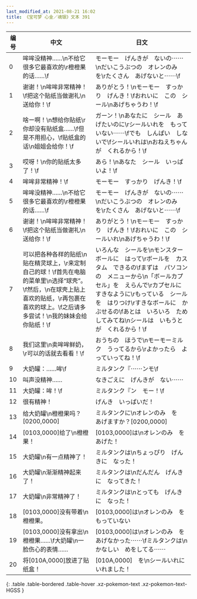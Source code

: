 ```yaml
---
last_modified_at: 2021-08-21 16:02
title: 《宝可梦 心金／魂银》文本 391
---
```

| 编号 | 中文 | 日文 |
| ---- | ---- | ---- |
| 0 | 哞哞没精神……\n不给它很多它最喜欢的\r橙橙果的话……\f | モーモー　げんきが　ないの⋯⋯\nだいこうぶつの　オレンのみ　を\rたくさん　あげないと⋯⋯\f |
| 1 | 谢谢！\n哞哞非常精神！\f把这个贴纸当做谢礼\n送给你！\f | ありがとう！\nモーモー　すっかり　げんき！\fおれいに　この　シール\nあげちゃうわ！\f |
| 2 | 啥ー啊！\n想给你贴纸\r你却没有贴纸盒……\f但是不用担心，\f贴纸盒的话\n姐姐会给你！\f | ガーン！\nあなたに　シール　あげたいのに\rシールいれを　もっていない⋯⋯\fでも　しんぱい　しないで\fシールいれは\nおねえちゃんが　くれるから！\f |
| 3 | 哎呀！\n你的贴纸太多了！\f | あら！\nあなた　シール　いっぱいよ！\f |
| 4 | 哞哞非常精神！\f | モーモー　すっかり　げんき！\f |
| 5 | 哞哞没精神……\n不给它很多它最喜欢的\r橙橙果的话……\f | モーモー　げんきが　ないの⋯⋯\nだいこうぶつの　オレンのみ　を\rたくさん　あげないと⋯⋯\f |
| 6 | 谢谢！\n哞哞非常精神！\f把这个贴纸当做谢礼\n送给你！\f | ありがとう！\nモーモー　すっかり　げんき！\fおれいに　この　シールいれ\nあげちゃうわ！\f |
| 7 | 可以把各种各样的贴纸\n贴在精灵球上，\r来定制自己的球！\f首先在电脑的菜单里\n选择“球壳”。\f然后，\n在球壳上贴上喜欢的贴纸，\r再包裹在喜欢的球上。\f之后请多多尝试！\n我的妹妹会给你贴纸！\f | いろんな　シールを\nモンスターボールに　はって\rボールを　カスタム　できるの\fまずは　パソコンの　メニューから\n「ボールカプセル」を　えらんで\rカプセルに　すきなように\rもっている　シールを　はりつけ\rすきなボールに　かぶせるの\fあとは　いろいろ　ためしてみてね\nシールは　いもうとが　くれるから！\f |
| 8 | 我们这里\n卖哞哞鲜奶，\r可以的话就去看看！\f | おうちの　ほうで\nモーモーミルク　うってるから\rよかったら　よっていってね！\f |
| 9 | 大奶罐：……哞\f | ミルタンク『⋯⋯ンモ\f |
| 10 | 叫声没精神…… | なきごえに　げんきが　ない⋯⋯ |
| 11 | 大奶罐：哞！\f | ミルタンク『ン　モー！\f |
| 12 | 很有精神！ | げんき　いっぱいだ！ |
| 13 | 给大奶罐\n橙橙果吗？[0200,0000] | ミルタンクに\nオレンのみ　を　あげますか？[0200,0000] |
| 14 | [0103,0000]给了\n橙橙果！ | [0103,0000]は\nオレンのみ　を　あげた！ |
| 15 | 大奶罐\n有一点精神了！ | ミルタンクは\nちょっぴり　げんきに　なった！ |
| 16 | 大奶罐\n渐渐精神起来了！ | ミルタンクは\nだんだん　げんきに　なってきた！ |
| 17 | 大奶罐\n非常精神了！ | ミルタンクは\nとっても　げんきに　なった！ |
| 18 | [0103,0000]没有带着\n橙橙果。 | [0103,0000]は\nオレンのみ　を　もっていない |
| 19 | [0103,0000]没有拿出\n橙橙果……\f大奶罐\n一脸伤心的表情…… | [0103,0000]は\nオレンのみ　を　あげなかった⋯⋯\fミルタンクは\nかなしい　めをしてる⋯⋯ |
| 20 | 将[010A,0000]放进了贴纸盒！ | [010A,0000]　を\nシールいれに　いれました！ |
{: .table .table-bordered .table-hover .xz-pokemon-text .xz-pokemon-text-HGSS }